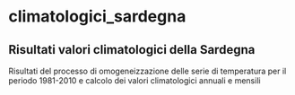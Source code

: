 # climatologici_sardegna
## Risultati valori climatologici della Sardegna

Risultati del processo di omogeneizzazione delle serie di temperatura per il periodo 1981-2010 e calcolo dei valori climatologici annuali e mensili
